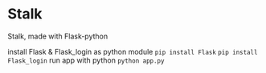 # Stalk
Stalk, made with Flask-python

install Flask & Flask_login as python module
`pip install Flask`
`pip install Flask_login`
run app with python
`python app.py`
